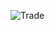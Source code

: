 ![Trade](https://github.com/yolong1020/EldenRing/assets/87303898/eabc3cfa-695d-4695-b852-332ed7646cd4)
